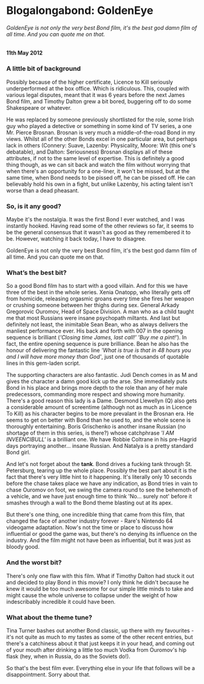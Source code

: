 # Blogalongabond: GoldenEye

###### GoldenEye is not only the very best Bond film, it's the best god damn film of all time. And you can quote me on that. 

#### 11th May 2012

### A little bit of background

Possibly because of the higher certificate, Licence to Kill seriously underperformed at the box office. Which is ridiculous. This, coupled with various legal disputes, meant that it was 6 years before the next James Bond film, and Timothy Dalton grew a bit bored, buggering off to do some Shakespeare or whatever.

He was replaced by someone previously shortlisted for the role, some Irish guy who played a detective or something in some kind of TV series, a one Mr. Pierce Brosnan. Brosnan is very much a middle-of-the-road Bond in my views. Whilst all of the other Bonds excel in one particular area, but perhaps lack in others (Connery: Suave, Lazenby: Physicality, Moore: Wit (this one's debatable), and Dalton: Seriousness) Brosnan displays all of these attributes, if not to the same level of expertise. This is definitely a good thing though, as we can sit back and watch the film without worrying that when there's an opportunity for a one-liner, it won't be missed, but at the same time, when Bond needs to be pissed off, he can be pissed off. He can believably hold his own in a fight, but unlike Lazenby, his acting talent isn't worse than a dead pheasant.

### So, is it any good?

Maybe it's the nostalgia. It was the first Bond I ever watched, and I was instantly hooked. Having read some of the other reviews so far, it seems to be the general consensus that it wasn't as good as they remembered it to be. However, watching it back today, I have to disagree.

GoldenEye is not only the very best Bond film, it's the best god damn film of all time. And you can quote me on that.

### What’s the best bit?

So a good Bond film has to start with a good villain. And for this we have three of the best in the whole series. Xenia Onatopp, who literally gets off from homicide, releasing orgasmic groans every time she fires her weapon or crushing someone between her thighs during sex. General Arkady Gregorovic Ouromov, Head of Space Division. A man who as a child taught me that most Russians were insane psychopath miltants. And last but definitely not least, the inimitable Sean Bean, who as always delivers the manliest performance ever. His back and forth with 007 in the opening sequence is brilliant (_'Closing time James, last call!' 'Buy me a pint!'_). In fact, the entire opening sequence is pure brilliance. Bean he also has the honour of delivering the fantastic line _'What is true is that in 48 hours you and I will have more money than God'_, just one of thousands of quotable lines in this gem-laden script.

The supporting characters are also fantastic. Judi Dench comes in as M and gives the character a damn good kick up the arse. She immediately puts Bond in his place and brings more depth to the role than any of her male predecessors, commanding more respect and showing more humanity. There's a good reason this lady is a Dame. Desmond Llewellyn (Q) also gets a considerable amount of screentime (although not as much as in Licence To Kill) as his character begins to be more prevalant in the Brosnan era. He seems to get on better with Bond than he used to, and the whole scene is thoroughly entertaining. Boris Grischenko is another insane Russian (no shortage of them in this series, is there?) whose catchphrase _'I AM INVEENCIBULL'_ is a brilliant one. We have Robbie Coltrane in his pre-Hagrid days portraying another... insane Russian. And Natalya is a pretty standard Bond girl.

And let's not forget about the __tank__. Bond drives a fucking tank through St. Petersburg, tearing up the whole place. Possibly the best part about it is the fact that there's very little hint to it happening. It's literally only 10 seconds before the chase takes place we have any indication, as Bond tries in vain to chase Ouromov on foot, we swing the camera round to see the behemoth of a vehicle, and we have just enough time to think 'No... surely not' before it smashes through a wall to the Bond theme blasting out at its apex.

But there's one thing, one incredible thing that came from this film, that changed the face of another industry forever - Rare's Nintendo 64 videogame adaptation. Now's not the time or place to discuss how influential or good the game was, but there's no denying its influence on the industry. And the film might not have been as influential, but it was just as bloody good.

### And the worst bit?

There's only one flaw with this film. What if Timothy Dalton had stuck it out and decided to play Bond in this movie? I only think he didn't because he knew it would be too much awesome for our simple little minds to take and might cause the whole universe to collapse under the weight of how indescribably incredible it could have been.

### What about the theme tune?

Tina Turner bashes out another Bond classic, up there with my favourites - it's not quite as much to my tastes as some of the other recent entries, but there's a catchiness about it that just keeps it in your head, and coming out of your mouth after drinking a little too much Vodka from Ouromov's hip flask (hey, when in Russia, do as the Soviets do!).

So that's the best film ever. Everything else in your life that follows will be a disappointment. Sorry about that.
